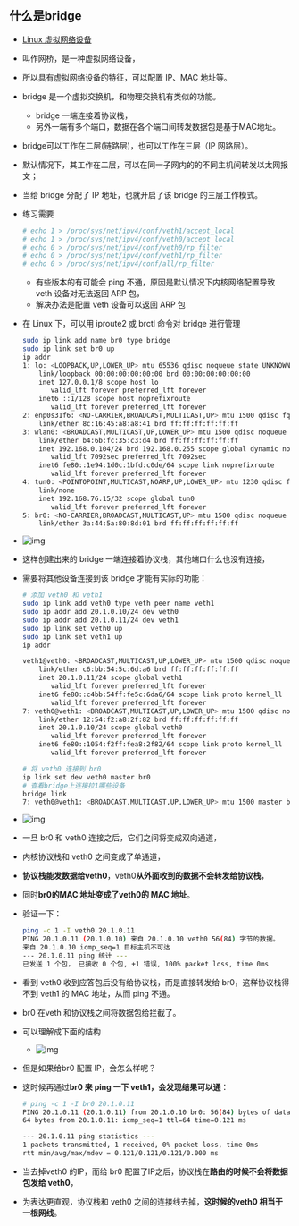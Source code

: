 ## 什么是bridge
* [Linux 虚拟网络设备](https://morven.life/posts/networking-2-virtual-devices/)
* 叫作网桥，是一种虚拟网络设备，
* 所以具有虚拟网络设备的特征，可以配置 IP、MAC 地址等。
* bridge 是一个虚拟交换机，和物理交换机有类似的功能。
    * bridge 一端连接着协议栈，
    * 另外一端有多个端口，数据在各个端口间转发数据包是基于MAC地址。
* bridge可以工作在二层(链路层)，也可以工作在三层（IP 网路层）。
* 默认情况下，其工作在二层，可以在同一子网内的的不同主机间转发以太网报文；
* 当给 bridge 分配了 IP 地址，也就开启了该 bridge 的三层工作模式。
* 练习需要
    ```bash
    # echo 1 > /proc/sys/net/ipv4/conf/veth1/accept_local
    # echo 1 > /proc/sys/net/ipv4/conf/veth0/accept_local
    # echo 0 > /proc/sys/net/ipv4/conf/veth0/rp_filter
    # echo 0 > /proc/sys/net/ipv4/conf/veth1/rp_filter
    # echo 0 > /proc/sys/net/ipv4/conf/all/rp_filter
    ```
    * 有些版本的有可能会 ping 不通，原因是默认情况下内核网络配置导致 veth 设备对无法返回 ARP 包，
    * 解决办法是配置 veth 设备可以返回 ARP 包

* 在 Linux 下，可以用 iproute2 或 brctl 命令对 bridge 进行管理
    ```bash
    sudo ip link add name br0 type bridge
    sudo ip link set br0 up
    ip addr
    1: lo: <LOOPBACK,UP,LOWER_UP> mtu 65536 qdisc noqueue state UNKNOWN group default qlen 1000
        link/loopback 00:00:00:00:00:00 brd 00:00:00:00:00:00
        inet 127.0.0.1/8 scope host lo
           valid_lft forever preferred_lft forever
        inet6 ::1/128 scope host noprefixroute
           valid_lft forever preferred_lft forever
    2: enp0s31f6: <NO-CARRIER,BROADCAST,MULTICAST,UP> mtu 1500 qdisc fq state DOWN group default qlen 1000
        link/ether 8c:16:45:a8:a8:41 brd ff:ff:ff:ff:ff:ff
    3: wlan0: <BROADCAST,MULTICAST,UP,LOWER_UP> mtu 1500 qdisc noqueue state UP group default qlen 1000
        link/ether b4:6b:fc:35:c3:d4 brd ff:ff:ff:ff:ff:ff
        inet 192.168.0.104/24 brd 192.168.0.255 scope global dynamic noprefixroute wlan0
           valid_lft 7092sec preferred_lft 7092sec
        inet6 fe80::1e94:1d0c:1bfd:c0de/64 scope link noprefixroute
           valid_lft forever preferred_lft forever
    4: tun0: <POINTOPOINT,MULTICAST,NOARP,UP,LOWER_UP> mtu 1230 qdisc fq state UNKNOWN group default qlen 500
        link/none
        inet 192.168.76.15/32 scope global tun0
           valid_lft forever preferred_lft forever
    5: br0: <NO-CARRIER,BROADCAST,MULTICAST,UP> mtu 1500 qdisc noqueue state DOWN group default qlen 1000
        link/ether 3a:44:5a:80:8d:01 brd ff:ff:ff:ff:ff:ff
    ```
* ![img](https://i.loli.net/2020/01/28/JljuUAEyNRfb6Dq.jpg)
* 这样创建出来的 bridge 一端连接着协议栈，其他端口什么也没有连接，
* 需要将其他设备连接到该 bridge 才能有实际的功能：
    ```bash
    # 添加 veth0 和 veth1
    sudo ip link add veth0 type veth peer name veth1
    sudo ip addr add 20.1.0.10/24 dev veth0
    sudo ip addr add 20.1.0.11/24 dev veth1
    sudo ip link set veth0 up
    sudo ip link set veth1 up
    ip addr

    veth1@veth0: <BROADCAST,MULTICAST,UP,LOWER_UP> mtu 1500 qdisc noqueue state UP group default qlen 1000
        link/ether c6:bb:54:5c:6d:a6 brd ff:ff:ff:ff:ff:ff
        inet 20.1.0.11/24 scope global veth1
           valid_lft forever preferred_lft forever
        inet6 fe80::c4bb:54ff:fe5c:6da6/64 scope link proto kernel_ll
           valid_lft forever preferred_lft forever
    7: veth0@veth1: <BROADCAST,MULTICAST,UP,LOWER_UP> mtu 1500 qdisc noqueue state UP group default qlen 1000
        link/ether 12:54:f2:a8:2f:82 brd ff:ff:ff:ff:ff:ff
        inet 20.1.0.10/24 scope global veth0
           valid_lft forever preferred_lft forever
        inet6 fe80::1054:f2ff:fea8:2f82/64 scope link proto kernel_ll
           valid_lft forever preferred_lft forever

    # 将 veth0 连接到 br0
    ip link set dev veth0 master br0
    # 查看bridge上连接拉1哪些设备
    bridge link
    7: veth0@veth1: <BROADCAST,MULTICAST,UP,LOWER_UP> mtu 1500 master br0 state forwarding priority 32 cost 2
    ```
* ![img](https://i.loli.net/2020/01/28/NCUXi4l7zBo83ev.jpg)
* 一旦 br0 和 veth0 连接之后，它们之间将变成双向通道，
* 内核协议栈和 veth0 之间变成了单通道，
* **协议栈能发数据给veth0**，veth0**从外面收到的数据不会转发给协议栈**，
* 同时**br0的MAC 地址变成了veth0的 MAC 地址**。
* 验证一下：
    ```bash
    ping -c 1 -I veth0 20.1.0.11
    PING 20.1.0.11 (20.1.0.10) 来自 20.1.0.10 veth0 56(84) 字节的数据。
    来自 20.1.0.10 icmp_seq=1 目标主机不可达
    --- 20.1.0.11 ping 统计 ---
    已发送 1 个包， 已接收 0 个包, +1 错误, 100% packet loss, time 0ms
    ```
* 看到 veth0 收到应答包后没有给协议栈，而是直接转发给 br0，这样协议栈得不到 veth1 的 MAC 地址，从而 ping 不通。
* br0 在veth 和协议栈之间将数据包给拦截了。
* 可以理解成下面的结构
    * ![img](https://i.loli.net/2020/01/28/nuKtLZyaRhXqjDp.jpg)
* 但是如果给br0 配置 IP，会怎么样呢？
* 这时候再通过**br0 来 ping 一下 veth1，会发现结果可以通**：
    ```bash
    # ping -c 1 -I br0 20.1.0.11
    PING 20.1.0.11 (20.1.0.11) from 20.1.0.10 br0: 56(84) bytes of data.
    64 bytes from 20.1.0.11: icmp_seq=1 ttl=64 time=0.121 ms

    --- 20.1.0.11 ping statistics ---
    1 packets transmitted, 1 received, 0% packet loss, time 0ms
    rtt min/avg/max/mdev = 0.121/0.121/0.121/0.000 ms
    ```
* 当去掉veth0 的IP，而给 br0 配置了IP之后，协议栈在**路由的时候不会将数据包发给 veth0**，
* 为表达更直观，协议栈和 veth0 之间的连接线去掉，**这时候的veth0 相当于一根网线**。

